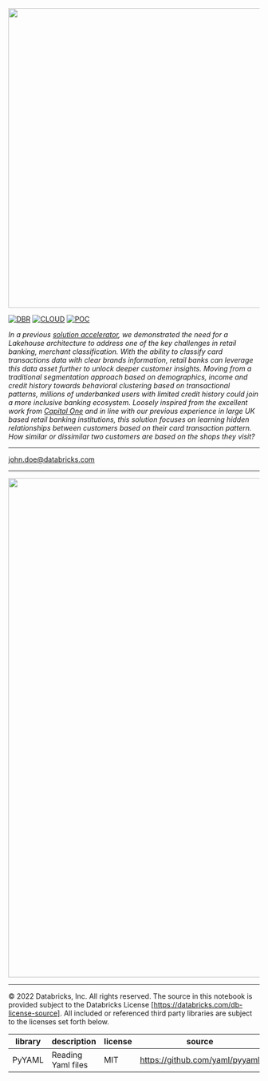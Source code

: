 <img src=https://d1r5llqwmkrl74.cloudfront.net/notebooks/fsi/fs-lakehouse-logo-transparent.png width="600px">

[![DBR](https://img.shields.io/badge/DBR-10.4ML-red?logo=databricks&style=for-the-badge)](https://docs.databricks.com/release-notes/runtime/10.4ml.html)
[![CLOUD](https://img.shields.io/badge/CLOUD-ALL-blue?logo=googlecloud&style=for-the-badge)](https://databricks.com/try-databricks)
[![POC](https://img.shields.io/badge/POC-10_days-green?style=for-the-badge)](https://databricks.com/try-databricks)

*In a previous [solution accelerator](https://github.com/databricks-industry-solutions/merchant-classification), we demonstrated the need for a Lakehouse architecture to address one of the key challenges in retail banking, merchant classification. With the ability to classify card transactions data with clear brands information, retail banks can leverage this data asset further to unlock deeper customer insights. Moving from a traditional segmentation approach based on demographics, income and credit history towards behavioral clustering based on transactional patterns, millions of underbanked users with limited credit history could join a more inclusive banking ecosystem. Loosely inspired from the excellent work from [Capital One](https://arxiv.org/pdf/1907.07225.pdf) and in line with our previous experience in large UK based retail banking institutions, this solution focuses on learning hidden relationships between customers based on their card transaction pattern. How similar or dissimilar two customers are based on the shops they visit?* 

___
<john.doe@databricks.com>

___


<img src=https://raw.githubusercontent.com/databricks-industry-solutions/transaction-enrichment/main/images/reference_architecture.png width="1000px">

___

&copy; 2022 Databricks, Inc. All rights reserved. The source in this notebook is provided subject to the Databricks License [https://databricks.com/db-license-source].  All included or referenced third party libraries are subject to the licenses set forth below.

| library                                | description             | license    | source                                              |
|----------------------------------------|-------------------------|------------|-----------------------------------------------------|
| PyYAML                                 | Reading Yaml files      | MIT        | https://github.com/yaml/pyyaml                      |

